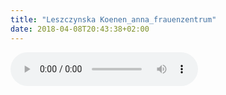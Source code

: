 ```yaml
---
title: "Leszczynska Koenen_anna_frauenzentrum"
date: 2018-04-08T20:43:38+02:00
---
```


<audio controls>
	<source src="/audio/leszczynska-koenen_anna_frauenzentrum.mp3">
	Your browser does not support the audio element
</audio>